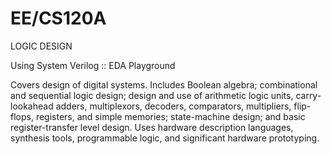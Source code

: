 # EE/CS120A
LOGIC DESIGN

Using System Verilog :: EDA Playground

Covers design of digital systems. Includes Boolean algebra; combinational and sequential logic design; design and use of arithmetic logic units, carry-lookahead adders, multiplexors, decoders, comparators, multipliers, flip-flops, registers, and simple memories; state-machine design; and basic register-transfer level design. Uses hardware description languages, synthesis tools, programmable logic, and significant hardware prototyping.
